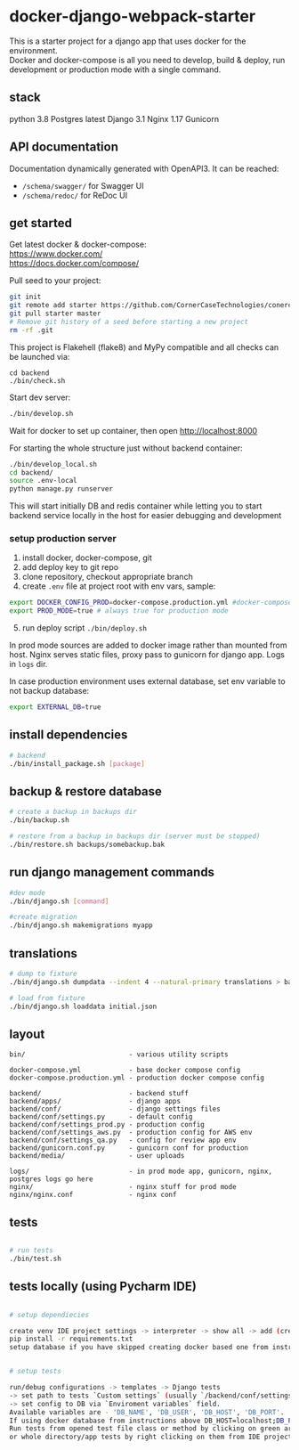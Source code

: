 # docker-django-webpack-starter

This is a starter project for a django app that uses docker for the environment.  
Docker and docker-compose is all you need to develop, build & deploy, run development or production mode with a single command.

## stack
python 3.8
Postgres latest
Django 3.1
Nginx 1.17
Gunicorn

## API documentation

Documentation dynamically generated with OpenAPI3. It can be reached:

- `/schema/swagger/` for Swagger UI
- `/schema/redoc/` for ReDoc UI

## get started

Get latest docker & docker-compose:  
https://www.docker.com/  
https://docs.docker.com/compose/

Pull seed to your project:
```sh
git init
git remote add starter https://github.com/CornerCaseTechnologies/conercase-django-starter
git pull starter master
# Remove git history of a seed before starting a new project
rm -rf .git  
```

This project is Flakehell (flake8) and MyPy compatible and all checks can be launched via:
```shell script
cd backend
./bin/check.sh
```

Start dev server:
```sh
./bin/develop.sh
```
Wait for docker to set up container, then open [http://localhost:8000](http://localhost:8000)

For starting the whole structure just without backend container:
```sh
./bin/develop_local.sh
cd backend/
source .env-local
python manage.py runserver
```
This will start initially DB and redis container while letting you to start backend service locally in the host for easier debugging and development

### setup production server

1. install docker, docker-compose, git
2. add deploy key to git repo
3. clone repository, checkout appropriate branch
4. create `.env` file at project root with env vars, sample:
```sh
export DOCKER_CONFIG_PROD=docker-compose.production.yml #docker-compose file to use
export PROD_MODE=true # always true for production mode
```
5. run deploy script `./bin/deploy.sh`  

In prod mode sources are added to docker image rather than mounted from host. Nginx serves static files, proxy pass to gunicorn for django app. Logs in `logs` dir.

In case production environment uses external database, set env variable to not backup database:
```sh
export EXTERNAL_DB=true
```


## install dependencies
```sh
# backend
./bin/install_package.sh [package]
```

## backup & restore database

```sh
# create a backup in backups dir
./bin/backup.sh

# restore from a backup in backups dir (server must be stopped)
./bin/restore.sh backups/somebackup.bak
```

## run django management commands
```sh
#dev mode
./bin/django.sh [command]

#create migration
./bin/django.sh makemigrations myapp

```

## translations
```sh
# dump to fixture
./bin/django.sh dumpdata --indent 4 --natural-primary translations > backend/apps/translations/fixtures/initial.json

# load from fixture
./bin/django.sh loaddata initial.json
```

## layout

```
bin/                          - various utility scripts

docker-compose.yml            - base docker compose config
docker-compose.production.yml - production docker compose config

backend/                      - backend stuff
backend/apps/                 - django apps
backend/conf/                 - django settings files
backend/conf/settings.py      - default config
backend/conf/settings_prod.py - production config
backend/conf/settings_aws.py  - production config for AWS env
backend/conf/settings_qa.py   - config for review app env
backend/gunicorn.conf.py      - gunicorn conf for production
backend/media/                - user uploads

logs/                         - in prod mode app, gunicorn, nginx, postgres logs go here
nginx/                        - nginx stuff for prod mode
nginx/nginx.conf              - nginx conf
```

## tests

```sh

# run tests
./bin/test.sh
```

## tests locally (using Pycharm IDE)

```sh

# setup dependiecies 

create venv IDE project settings -> interpreter -> show all -> add (create somewhere outside project dir)
pip install -r requirements.txt
setup database if you have skipped creating docker based one from instructions above


# setup tests

run/debug configurations -> templates -> Django tests 
-> set path to tests `Custom settings` (usually `/backend/conf/settings_test.py`) 
-> set config to DB via `Enviroment variables` field. 
Available variables are - 'DB_NAME', 'DB_USER', 'DB_HOST', 'DB_PORT'. 
If using docker database from instructions above DB_HOST=localhost;DB_PORT=9432; should be enough.
Run tests from opened test file class or method by clicking on green arrow on the left 
or whole directory/app tests by right clicking on them from IDE project view -> Run:test
```

